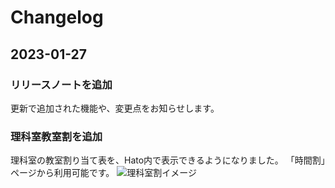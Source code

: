 # Changelog

## 2023-01-27

### リリースノートを追加

更新で追加された機能や、変更点をお知らせします。

### 理科室教室割を追加

理科室の教室割り当て表を、Hato内で表示できるようになりました。
「時間割」ページから利用可能です。
![理科室割イメージ](https://media.discordapp.net/attachments/709566626797846538/1068314242664648744/image.png)

